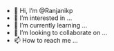- 👋 Hi, I’m @Ranjanikp
- 👀 I’m interested in ...
- 🌱 I’m currently learning ...
- 💞️ I’m looking to collaborate on ...
- 📫 How to reach me ...

<!---
Ranjanikp/Ranjanikp is a ✨ special ✨ repository because its `README.md` (this file) appears on your GitHub profile.
You can click the Preview link to take a look at your changes.
--->
